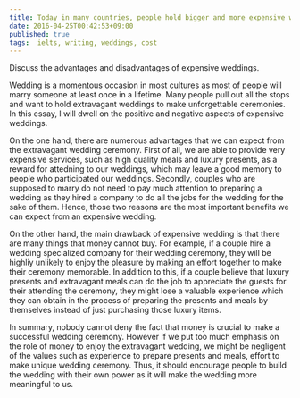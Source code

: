 ```yaml
---
title: Today in many countries, people hold bigger and more expensive weddings than ever before. What do you think about the cost of weddings these days? Is it a positive or a negative development?
date: 2016-04-25T00:42:53+09:00
published: true
tags:  ielts, writing, weddings, cost
---
```



Discuss the advantages and disadvantages of expensive weddings.


Wedding is a momentous occasion in most cultures as most of people will marry someone at least once in a lifetime. Many people pull out all the stops and want to hold extravagant weddings to make unforgettable ceremonies. In this essay, I will dwell on the positive and negative aspects of expensive weddings.


On the one hand, there are numerous advantages that we can expect from the extravagant wedding ceremony. First of all, we are able to provide very expensive services, such as high quality meals and luxury presents, as a reward for attedning to our weddings, which may leave a good memory to people who participated our weddings. Secondly, couples who are supposed to marry do not need to pay much attention to preparing a wedding as they hired a company to do all the jobs for the wedding for the sake of them. Hence, those two reasons are the most important benefits we can expect from an expensive wedding.


On the other hand, the main drawback of expensive wedding is that there are many things that money cannot buy. For example, if a couple hire a wedding specialized company for their wedding ceremony, they will be highliy unlikely to enjoy the pleasure by making an effort together to make their ceremony memorable. In addition to this, if a couple believe that luxury presents and extravagant meals can do the job to appreciate the guests for their attending the ceremony, they might lose a valuable experience which they can obtain in the process of preparing the presents and meals by themselves instead of just purchasing those luxury items.


In summary, nobody cannot deny the fact that money is crucial to make a successful wedding ceremony. However if we put too much emphasis on the role of money to enjoy the extravagant wedding, we might be negligent of the values such as experience to prepare presents and meals, effort to make unique wedding ceremony. Thus, it should encourage people to build the wedding with their own power as it will make the wedding more meaningful to us.
